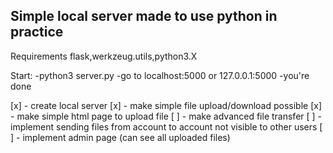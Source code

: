 ## Simple local server made to use python in practice

Requirements flask,werkzeug.utils,python3.X

Start:
-python3 server.py
-go to localhost:5000 or 127.0.0.1:5000
-you're done

[x] - create local server
[x] - make simple file upload/download possible
[x] - make simple html page to upload file
[ ] - make advanced file transfer
[ ] - implement sending files from account to account not visible to other users 
[ ] - implement admin page (can see all uploaded files)
 

